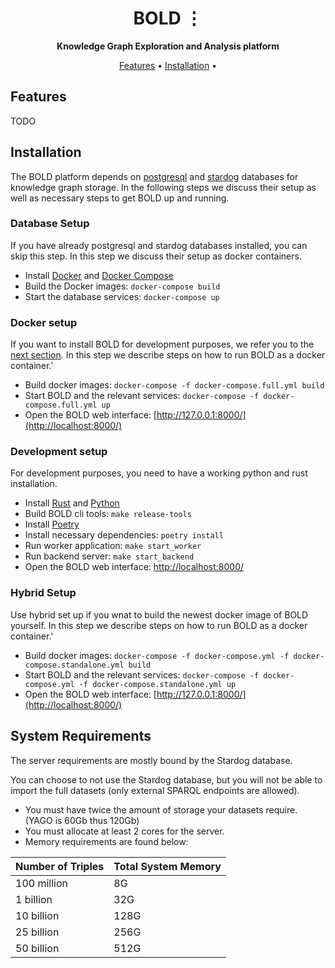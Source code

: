 <!-- markdownlint-disable -->
<div id="top"></div>
<div align="center">
    <h1>BOLD ⋮</h1>
    <p>
        <b>Knowledge Graph Exploration and Analysis platform</b>
    </p>
</div>
<p align="center">
  <a href="#features">Features</a> •
  <a href="#installation">Installation</a> •
</p>
<!-- markdownlint-enable -->

## Features
TODO

## Installation
The BOLD platform depends on [postgresql](https://www.postgresql.org/) and [stardog](https://www.stardog.com/) databases for knowledge graph storage.
In the following steps we discuss their setup as well as necessary steps to get BOLD up and running.

### Database Setup
If you have already postgresql and stardog databases installed, you can skip this step.
In this step we discuss their setup as docker containers.

* Install [Docker](https://www.docker.com/community-edition) and [Docker Compose](https://docs.docker.com/compose/install/)
* Build the Docker images: `docker-compose build`
* Start the database services: `docker-compose up`

### Docker setup
If you want to install BOLD for development purposes, we refer you to the [next section](#development-setup).
In this step we describe steps on how to run BOLD as a docker container.'

* Build docker images: `docker-compose -f docker-compose.full.yml build`
* Start BOLD and the relevant services: `docker-compose -f docker-compose.full.yml up`
* Open the BOLD web interface: [http://127.0.0.1:8000/](http://localhost:8000/)

### Development setup
For development purposes, you need to have a working python and rust installation.

* Install [Rust](https://www.rust-lang.org/tools/install) and [Python](https://www.python.org/)
* Build BOLD cli tools: `make release-tools`
* Install [Poetry](https://python-poetry.org/docs/#installation)
* Install necessary dependencies: `poetry install`
* Run worker application: `make start_worker`
* Run backend server: `make start_backend`
* Open the BOLD web interface: [http://localhost:8000/](http://localhost:8000/)

### Hybrid Setup
Use hybrid set up if you wnat to build the newest docker image of BOLD yourself.
In this step we describe steps on how to run BOLD as a docker container.'

* Build docker images: `docker-compose -f docker-compose.yml -f docker-compose.standalone.yml build`
* Start BOLD and the relevant services: `docker-compose -f docker-compose.yml -f docker-compose.standalone.yml up`
* Open the BOLD web interface: [http://127.0.0.1:8000/](http://localhost:8000/)


## System Requirements
The server requirements are mostly bound by the Stardog database.

You can choose to not use the Stardog database, but you will not be able to import the full datasets (only external SPARQL endpoints are allowed).

* You must have twice the amount of storage your datasets require. (YAGO is 60Gb thus 120Gb)
* You must allocate at least 2 cores for the server.
* Memory requirements are found below:

| Number of Triples | Total System Memory |
|-------------------|---------------------|
| 100 million       | 8G                  |
| 1 billion         | 32G                 |
| 10 billion        | 128G                |
| 25 billion        | 256G                |
| 50 billion        | 512G                |